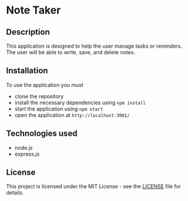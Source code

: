 # Note Taker 

## Description
This application is designed to help the user manage tasks or reminders. 
The user will be able to write, save, and delete notes. 

## Installation
To use the application you must
- clone the repository
- install the necessary dependencies using `npm install`
- start the application using `npm start`
- open the application at `http://localhost:3001/`

## Technologies used
- node.js
- express.js

## License
This project is licensed under the MIT License - see the [LICENSE](LICENSE) file for details.
